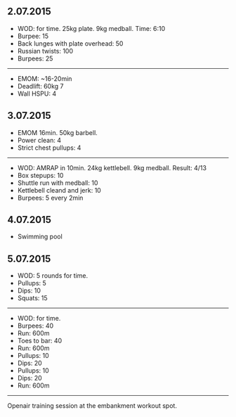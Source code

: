 ## 2.07.2015

* WOD: for time. 25kg plate. 9kg medball. Time: 6:10
* Burpee: 15
* Back lunges with plate overhead: 50
* Russian twists: 100
* Burpees: 25

---

* EMOM: ~16-20min
* Deadlift: 60kg 7
* Wall HSPU: 4

## 3.07.2015

* EMOM 16min. 50kg barbell.
* Power clean: 4
* Strict chest pullups: 4

---

* WOD: AMRAP in 10min. 24kg kettlebell. 9kg medball. Result: 4/13
* Box stepups: 10
* Shuttle run with medball: 10
* Kettlebell cleand and jerk: 10
* Burpees: 5 every 2min

## 4.07.2015

* Swimming pool

## 5.07.2015

* WOD: 5 rounds for time.
* Pullups: 5
* Dips: 10
* Squats: 15

---

* WOD: for time.
* Burpees: 40
* Run: 600m
* Toes to bar: 40
* Run: 600m
* Pullups: 10
* Dips: 20
* Pullups: 10
* Dips: 20
* Run: 600m

---

Openair training session at the embankment workout spot.
